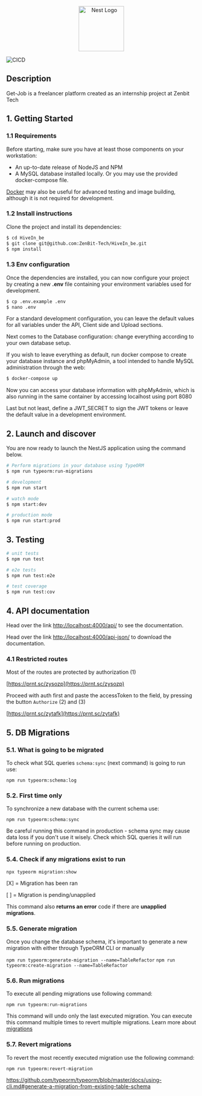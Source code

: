 <p align="center">
  <a href="http://nestjs.com/" target="blank"><img src="https://nestjs.com/img/logo-small.svg" width="120" alt="Nest Logo" /></a>
</p>


![CICD](https://github.com/jphinning/HiveIn_be_test/actions/workflows/build-and-deploy.yml/badge.svg)


## Description

Get-Job is a freelancer platform created as an internship project at Zenbit Tech
## 1. Getting Started

### 1.1 Requirements

Before starting, make sure you have at least those components on your workstation:
- An up-to-date release of NodeJS and NPM
- A MySQL database installed locally. Or you may use the provided docker-compose file.

[Docker](https://www.docker.com/) may also be useful for advanced testing and image building, although it is not required for development.

### 1.2 Install instructions
Clone the project and install its dependencies:

```bash
$ cd HiveIn_be
$ git clone git@github.com:ZenBit-Tech/HiveIn_be.git
$ npm install
```

### 1.3 Env configuration

Once the dependencies are installed, you can now configure your project by creating a new **.env** file containing your environment variables used for development.

```bash
$ cp .env.example .env
$ nano .env
```

For a standard development configuration, you can leave the default values for all variables under the API, Client side and Upload sections.

Next comes to the Database configuration: change everything according to your own database setup.

If you wish to leave everything as default, run docker compose to create your database instance and phpMyAdmin, a tool intended to handle MySQL administration through the web:

```bash
$ docker-compose up
```

Now you can access your database information with phpMyAdmin, which is also running in the same container by accessing localhost using port 8080

Last but not least, define a JWT_SECRET to sign the JWT tokens or leave the default value in a development environment. 

## 2. Launch and discover

You are now ready to launch the NestJS application using the command below.

```bash
# Perform migrations in your database using TypeORM
$ npm run typeorm:run-migrations

# development
$ npm run start

# watch mode
$ npm start:dev

# production mode
$ npm run start:prod
```

## 3. Testing

```bash
# unit tests
$ npm run test

# e2e tests
$ npm run test:e2e

# test coverage
$ npm run test:cov
```

## 4. API documentation

Head over the link [http://localhost:4000/api/](http://localhost:4000/api/) to see the documentation.

Head over the link [http://localhost:4000/api-json/](http://localhost:4000/api-json/) to download the documentation.

### 4.1 Restricted routes

Most of the routes are protected by authorization (1)

[https://prnt.sc/zysozp](https://prnt.sc/zysozp)

Proceed with auth first and paste the accessToken to the field, by pressing the button `Authorize` (2) and (3)

[https://prnt.sc/zytafk](https://prnt.sc/zytafk)

## 5. DB Migrations

### 5.1. What is going to be migrated

To check what SQL queries `schema:sync` (next command) is going to run use:

`npm run typeorm:schema:log`

### 5.2. First time only

To synchronize a new database with the current schema use:

`npm run typeorm:schema:sync`

Be careful running this command in production - schema sync may cause data loss if you don't use it wisely. Check which SQL queries it will run before running on production.

### 5.4. Check if any migrations exist to run

`npx typeorm migration:show`

[X] = Migration has been ran

[ ] = Migration is pending/unapplied

This command also **returns an error** code if there are **unapplied migrations**.

### 5.5. Generate migration

Once you change the database schema, it's important to generate a new migration with either through TypeORM CLI or manually


`npm run typeorm:generate-migration --name=TableRefactor`
`npm run typeorm:create-migration --name=TableRefactor`

### 5.6. Run migrations

To execute all pending migrations use following command:

`npm run typeorm:run-migrations`

This command will undo only the last executed migration. You can execute this command multiple times to revert multiple migrations. Learn more about [migrations](https://github.com/typeorm/typeorm/blob/master/docs/migrations.md)

### 5.7. Revert migrations

To revert the most recently executed migration use the following command:

`npm run typeorm:revert-migration`

https://github.com/typeorm/typeorm/blob/master/docs/using-cli.md#generate-a-migration-from-existing-table-schema
